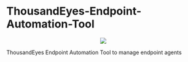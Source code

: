 # ThousandEyes-Endpoint-Automation-Tool

<p align="center">
  <img src="[https://github.com/collinsullivanhub/ThousandEyes-Endpoint-Automation-Tool/blob/master/Screen Shot 2022-05-17 at 4.05.23 PM.png](https://github.com/collinsullivanhub/ThousandEyes-Endpoint-Automation-Tool/blob/main/Screen%20Shot%202022-05-17%20at%204.05.23%20PM.png)">
</p>

ThousandEyes Endpoint Automation Tool to manage endpoint agents 
